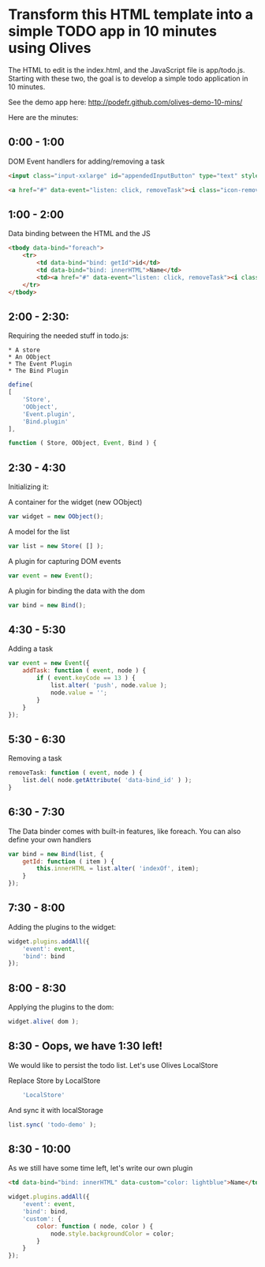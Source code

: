 Transform this HTML template into a simple TODO app in 10 minutes using Olives
==============================================================================

The HTML to edit is the index.html, and the JavaScript file is app/todo.js.
Starting with these two, the goal is to develop a simple todo application in 10 minutes.

See the demo app here: http://podefr.github.com/olives-demo-10-mins/

Here are the minutes:

0:00 - 1:00
-----------

DOM Event handlers for adding/removing a task

```html
<input class="input-xxlarge" id="appendedInputButton" type="text" style="height: 30px" placeholder="What's to be done?" data-event="listen: keydown, addTask">
```

```html
<a href="#" data-event="listen: click, removeTask"><i class="icon-remove"></i></a>
```

1:00 - 2:00
-----------

Data binding between the HTML and the JS

```html
<tbody data-bind="foreach">
	<tr>
		<td data-bind="bind: getId">id</td>
		<td data-bind="bind: innerHTML">Name</td>
		<td><a href="#" data-event="listen: click, removeTask"><i class="icon-remove"></i></a></td>
	</tr>
</tbody>
```

2:00 - 2:30:
------------

Requiring the needed stuff in todo.js:

	* A store
	* An OObject
	* The Event Plugin
	* The Bind Plugin

```js
define(
[
	'Store',
	'OObject',
	'Event.plugin',
	'Bind.plugin'
],

function ( Store, OObject, Event, Bind ) {
```


2:30 - 4:30
-----------

Initializing it:

A container for the widget (new OObject)

```js
var widget = new OObject();
```

A model for the list

```js
var list = new Store( [] );
```

A plugin for capturing DOM events

```js
var event = new Event();
```

A plugin for binding the data with the dom

```js
var bind = new Bind();
```

4:30 - 5:30
-----------

Adding a task

```js
var event = new Event({
	addTask: function ( event, node ) {
		if ( event.keyCode == 13 ) {
			list.alter( 'push', node.value );
			node.value = '';
		}
	}
});
```

5:30 - 6:30
-----------

Removing a task

```js
removeTask: function ( event, node ) {
	list.del( node.getAttribute( 'data-bind_id' ) );
}
```

6:30 - 7:30
------------

The Data binder comes with built-in features, like foreach.
You can also define your own handlers

```js
var bind = new Bind(list, {
	getId: function ( item ) {
		this.innerHTML = list.alter( 'indexOf', item);
	}
});
```

7:30 - 8:00
-----------

Adding the plugins to the widget:

```js
widget.plugins.addAll({
	'event': event,
	'bind': bind
});
```

8:00 - 8:30
-----------

Applying the plugins to the dom:

```js
widget.alive( dom );
```

8:30 - Oops, we have 1:30 left!
--------------------------------

We would like to persist the todo list. Let's use Olives LocalStore

Replace Store by LocalStore

```js
	'LocalStore'
```
And sync it with localStorage

```js
list.sync( 'todo-demo' );
```

8:30 - 10:00
------------

As we still have some time left, let's write our own plugin

```html
<td data-bind="bind: innerHTML" data-custom="color: lightblue">Name</td>
```

```js
widget.plugins.addAll({
	'event': event,
	'bind': bind,
	'custom': {
		color: function ( node, color ) {
			node.style.backgroundColor = color;
		}
	}
});
```






